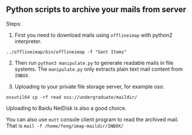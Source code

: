 ## Python scripts to archive your mails from server

Steps:
1. First you need to download mails using `offlineimap` with python2 interpreter.

```shell
../offlineimap/bin/offlineimap -f "Sent Items"
```

2. Then run `python3 manipulate.py` to generate readable mails in file systems. The `manipulate.py` only extracts plain text mail content from `INBOX`.


3. Uploading to your private file storage server, for example oss:
```shell
ossutil64 cp -rf read oss://undergraduate/maildir/
```
   Uploading to Baidu NetDisk is also a good choice.

You can also use `mutt` console client program to
read the archived mail. That is `mail -f /home/feng/imap-maildir/INBOX/`
